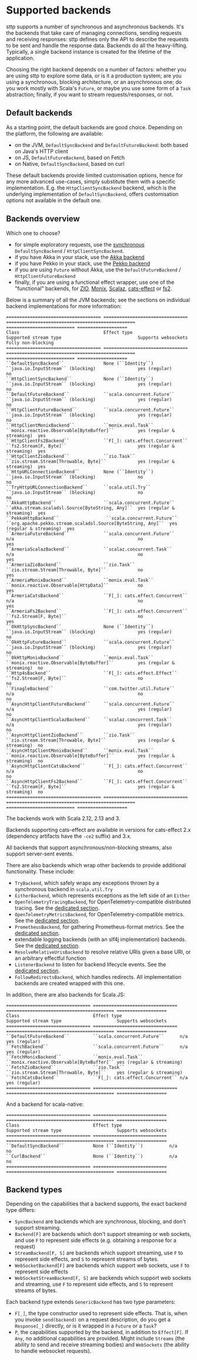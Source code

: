 # Supported backends

sttp supports a number of synchronous and asynchronous backends. It's the backends that take care of managing connections, sending requests and receiving responses: sttp defines only the API to describe the requests to be sent and handle the response data. Backends do all the heavy-lifting. Typically, a single backend instance is created for the lifetime of the application.

Choosing the right backend depends on a number of factors: whether you are using sttp to explore some data, or is it a production system; are you using a synchronous, blocking architecture, or an asynchronous one; do you work mostly with Scala's `Future`, or maybe you use some form of a `Task` abstraction; finally, if you want to stream requests/responses, or not.

## Default backends

As a starting point, the default backends are good choice. Depending on the platform, the following are available:

* on the JVM, `DefaultSyncBackend` and `DefaultFutureBackend`: both based on Java's HTTP client
* on JS, `DefaultFutureBackend`, based on Fetch
* on Native, `DefaultSyncBackend`, based on curl

These default backends provide limited customisation options, hence for any more advanced use-cases, simply substitute them with a specific implementation. E.g. the `HttpClientSyncBackend` backend, which is the underlying implementation of `DefaultSyncBackend`, offers customisation options not available in the default one.

## Backends overview

Which one to choose?

* for simple exploratory requests, use the [synchronous](synchronous.md) `DefaultSyncBackend` / `HttpClientSyncBackend`.
* if you have Akka in your stack, use the [Akka backend](akka.md)
* if you have Pekko in your stack, use the [Pekko backend](pekko.md)
* if you are using `Future` without Akka, use the `DefaultFutureBackend` / `HttpClientFutureBackend`
* finally, if you are using a functional effect wrapper, use one of the "functional" backends, for [ZIO](zio.md), [Monix](monix.md), [Scalaz](scalaz.md), [cats-effect](catseffect.md) or [fs2](fs2.md).

Below is a summary of all the JVM backends; see the sections on individual backend implementations for more information:

```eval_rst
==================================== ================================ ================================================= ========================== ===================
Class                                Effect type                      Supported stream type                             Supports websockets        Fully non-blocking
==================================== ================================ ================================================= ========================== ===================
``DefaultSyncBackend``               None (``Identity``)              ``java.io.InputStream`` (blocking)                yes (regular)              no
``HttpClientSyncBackend``            None (``Identity``)              ``java.io.InputStream`` (blocking)                yes (regular)              no
``DefaultFutureBackend``             ``scala.concurrent.Future``      ``java.io.InputStream`` (blocking)                yes (regular)              no
``HttpClientFutureBackend``          ``scala.concurrent.Future``      ``java.io.InputStream`` (blocking)                yes (regular)              no
``HttpClientMonixBackend``           ``monix.eval.Task``              ``monix.reactive.Observable[ByteBuffer]``         yes (regular & streaming)  yes
``HttpClientFs2Backend``             ``F[_]: cats.effect.Concurrent`` ``fs2.Stream[F, Byte]``                           yes (regular & streaming)  yes
``HttpClientZioBackend``             ``zio.Task``                     ``zio.stream.Stream[Throwable, Byte]``            yes (regular & streaming)  yes
``HttpURLConnectionBackend``         None (``Identity``)              ``java.io.InputStream`` (blocking)                no                         no
``TryHttpURLConnectionBackend``      ``scala.util.Try``               ``java.io.InputStream`` (blocking)                no                         no
``AkkaHttpBackend``                  ``scala.concurrent.Future``      ``akka.stream.scaladsl.Source[ByteString, Any]``  yes (regular & streaming)  yes
``PekkoHttpBackend``                  ``scala.concurrent.Future``     ``org.apache.pekko.stream.scaladsl.Source[ByteString, Any]``  yes (regular & streaming)  yes
``ArmeriaFutureBackend``             ``scala.concurrent.Future``      n/a                                               no                         yes
``ArmeriaScalazBackend``             ``scalaz.concurrent.Task``       n/a                                               no                         yes
``ArmeriaZioBackend``                ``zio.Task``                     ``zio.stream.Stream[Throwable, Byte]``            no                         yes
``ArmeriaMonixBackend``              ``monix.eval.Task``              ``monix.reactive.Observable[HttpData]``           no                         yes
``ArmeriaCatsBackend``               ``F[_]: cats.effect.Concurrent`` n/a                                               no                         yes
``ArmeriaFs2Backend``                ``F[_]: cats.effect.Concurrent`` ``fs2.Stream[F, Byte]``                           no                         yes
``OkHttpSyncBackend``                None (``Identity``)              ``java.io.InputStream`` (blocking)                yes (regular)              no
``OkHttpFutureBackend``              ``scala.concurrent.Future``      ``java.io.InputStream`` (blocking)                yes (regular)              no
``OkHttpMonixBackend``               ``monix.eval.Task``              ``monix.reactive.Observable[ByteBuffer]``         yes (regular & streaming)  no
``Http4sBackend``                    ``F[_]: cats.effect.Effect``     ``fs2.Stream[F, Byte]``                           no                         no
``FinagleBackend``                   ``com.twitter.util.Future``      n/a                                               no                         no
``AsyncHttpClientFutureBackend``     ``scala.concurrent.Future``      n/a                                               yes (regular)              no
``AsyncHttpClientScalazBackend``     ``scalaz.concurrent.Task``       n/a                                               yes (regular)              no
``AsyncHttpClientZioBackend``        ``zio.Task``                     ``zio.stream.Stream[Throwable, Byte]``            yes (regular & streaming)  no
``AsyncHttpClientMonixBackend``      ``monix.eval.Task``              ``monix.reactive.Observable[ByteBuffer]``         yes (regular & streaming)  no
``AsyncHttpClientCatsBackend``       ``F[_]: cats.effect.Concurrent`` n/a                                               no                         no
``AsyncHttpClientFs2Backend``        ``F[_]: cats.effect.Concurrent`` ``fs2.Stream[F, Byte]``                           yes (regular & streaming)  no
==================================== ================================ ================================================= ========================== ===================
```

The backends work with Scala 2.12, 2.13 and 3.

Backends supporting cats-effect are available in versions for cats-effect 2.x (dependency artifacts have the `-ce2` suffix) and 3.x.

All backends that support asynchronous/non-blocking streams, also support server-sent events.

There are also backends which wrap other backends to provide additional functionality. These include:

* `TryBackend`, which safely wraps any exceptions thrown by a synchronous backend in `scala.util.Try`
* `EitherBackend`, which represents exceptions as the left side of an `Either`
* `OpenTelemetryTracingBackend`, for OpenTelemetry-compatible distributed tracing. See the [dedicated section](wrappers/opentelemetry.md).
* `OpenTelemetryMetricsBackend`, for OpenTelemetry-compatible metrics. See the [dedicated section](wrappers/opentelemetry.md).
* `PrometheusBackend`, for gathering Prometheus-format metrics. See the [dedicated section](wrappers/prometheus.md).
* extendable logging backends (with an slf4j implementation) backends. See the [dedicated section](wrappers/logging.md).
* `ResolveRelativeUrisBackend` to resolve relative URIs given a base URI, or an arbitrary effectful function
* `ListenerBackend` to listen for backend lifecycle events. See the [dedicated section](wrappers/custom.md).
* `FollowRedirectsBackend`, which handles redirects. All implementation backends are created wrapped with this one.

In addition, there are also backends for Scala.JS:

```eval_rst
================================ ================================ ========================================= ===================
Class                            Effect type                      Supported stream type                     Supports websockets
================================ ================================ ========================================= ===================
``DefaultFutureBackend``         ``scala.concurrent.Future``      n/a                                       yes (regular)
``FetchBackend``                 ``scala.concurrent.Future``      n/a                                       yes (regular)
``FetchMonixBackend``            ``monix.eval.Task``              ``monix.reactive.Observable[ByteBuffer]`` yes (regular & streaming)
``FetchZioBackend``              ``zio.Task``                     ``zio.stream.Stream[Throwable, Byte]``    yes (regular & streaming)
``FetchCatsBackend``             ``F[_]: cats.effect.Concurrent`` n/a                                       yes (regular)
================================ ================================ ========================================= ===================
```

And a backend for scala-native:

```eval_rst
================================ ============================ ========================================= ===================
Class                            Effect type                  Supported stream type                     Supports websockets
================================ ============================ ========================================= ===================
``DefaultSyncBackend``           None (``Identity``)          n/a                                       no
``CurlBackend``                  None (``Identity``)          n/a                                       no
================================ ============================ ========================================= ===================
```

## Backend types

Depending on the capabilities that a backend supports, the exact backend type differs:

* `SyncBackend` are backends which are synchronous, blocking, and don't support streaming.
* `Backend[F]` are backends which don't support streaming or web sockets, and use `F` to represent side effects (e.g. obtaining a response for a request)
* `StreamBackend[F, S]` are backends which support streaming, use `F` to represent side effects, and `S` to represent streams of bytes.
* `WebSocketBackend[F]` are backends which support web sockets, use `F` to represent side effects
* `WebSocketStreamBackend[F, S]` are backends which support web sockets and streaming, use `F` to represent side effects, and `S` to represent streams of bytes.

Each backend type extends `GenericBackend` has two type parameters:

* `F[_]`, the type constructor used to represent side effects. That is, when you invoke `send(backend)` on a request description, do you get a `Response[_]` directly, or is it wrapped in a `Future` or a `Task`?
* `P`, the capabilities supported by the backend, in addition to `Effect[F]`. If `Any`, no additional capabilities are provided. Might include `Streams` (the ability to send and receive streaming bodies) and `WebSockets` (the ability to handle websocket requests).
